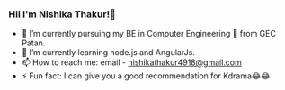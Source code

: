 ### Hii I'm Nishika Thakur!👋


- 🔭 I’m currently pursuing my BE in Computer Engineering 📘 from GEC Patan.
- 🌱 I’m currently learning node.js and AngularJs.
- 📫 How to reach me: email - nishikathakur4918@gmail.com
- ⚡ Fun fact: I can give you a good recommendation for Kdrama😂😂

